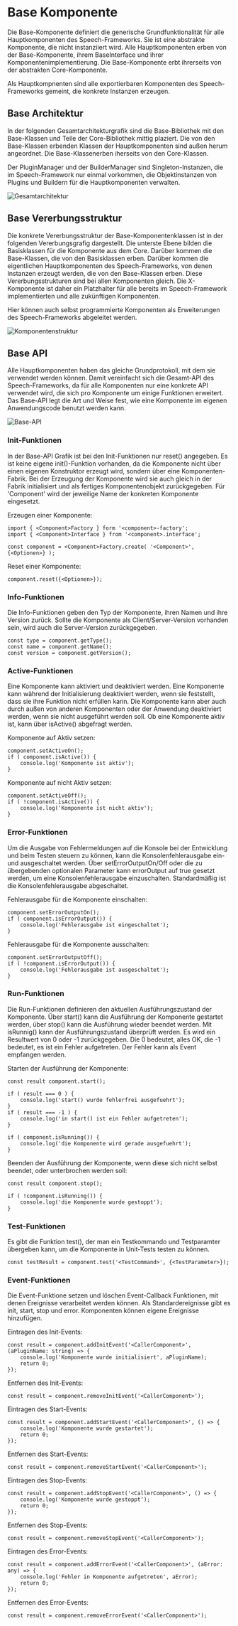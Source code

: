 # Base Komponente

Die Base-Komponente definiert die generische Grundfunktionalität für alle Hauptkomponenten des Speech-Frameworks. Sie ist eine abstrakte Komponente, die nicht instanziiert wird. Alle Hauptkomponenten erben von der Base-Komponente, ihrem BaseInterface und ihrer Komponentenimplementierung. Die Base-Komponente erbt ihrerseits von der abstrakten Core-Komponente.

Als Hauptkompnenten sind alle exportierbaren Komponenten des Speech-Frameworks gemeint, die konkrete Instanzen erzeugen. 


## Base Architektur

In der folgenden Gesamtarchitekturgrafik sind die Base-Bibliothek mit den Base-Klassen und Teile der Core-Bibliothek mittig plaziert. Die von den Base-Klassen erbenden Klassen der Hauptkomponenten sind außen herum angeordnet. Die Base-Klassenerben iherseits von den Core-Klassen. 

Der PluginManager und der BuilderManager sind Singleton-Instanzen, die im Speech-Framework nur einmal vorkommen, die Objektinstanzen von Plugins und Buildern für die Hauptkomponenten verwalten.


![Gesamtarchitektur](./Base-1.gif)


## Base Vererbungsstruktur

Die konkrete Vererbungsstruktur der Base-Komponentenklassen ist in der folgenden Vererbungsgrafig dargestellt. Die unterste Ebene bilden die Basisklassen für die Komponente aus dem Core. Darüber kommen die Base-Klassen, die von den Basisklassen erben. Darüber kommen die eigentlichen Hauptkomponenten des Speech-Frameworks, von denen Instanzen erzeugt werden, die von den Base-Klassen erben. Diese Vererbungsstrukturen sind bei allen Komponenten gleich. Die X-Komponente ist daher ein Platzhalter für alle bereits im Speech-Framework implementierten und alle zukünftigen Komponenten. 

Hier können auch selbst programmierte Komponenten als Erweiterungen des Speech-Frameworks abgeleitet werden.

![Komponentenstruktur](./Base-2.gif)


## Base API

Alle Hauptkomponenten haben das gleiche Grundprotokoll, mit dem sie verwendet werden können. Damit vereinfacht sich die Gesamt-API des Speech-Frameworks, da für alle Komponenten nur eine konkrete API verwendet wird, die sich pro Komponente um einige Funktionen erweitert. Das Base-API legt die Art und Weise fest, wie eine Komponente im eigenen Anwendungscode benutzt werden kann.    

![Base-API](./Base-3.gif)


### Init-Funktionen

In der Base-API Grafik ist bei den Init-Funktionen nur reset() angegeben. Es ist keine eigene init()-Funktion vorhanden, da die Komponente nicht über einen eigenen Konstruktor erzeugt wird, sondern über eine Komponenten-Fabrik. Bei der Erzeugung der Komponente wird sie auch gleich in der Fabrik initialisiert und als fertiges Komponentenobjekt zurückgegeben. Für 'Component' wird der jeweilige Name der konkreten Komponente eingesetzt.


Erzeugen einer Komponente:

	import { <Component>Factory } form '<component>-factory';
	import { <Component>Interface } from '<component>.interface';
	
	const component = <Component>Factory.create( '<Component>', {<Optionen>} );

Reset einer Komponente:

	component.reset({<Optionen>});
	

### Info-Funktionen

Die Info-Funktionen geben den Typ der Komponente, ihren Namen und ihre Version zurück. Sollte die Komponente als Client/Server-Version vorhanden sein, wird auch die Server-Version zurückgegeben.

		
	const type = component.getType();
	const name = component.getName();
	const version = component.getVersion(); 


### Active-Funktionen

Eine Komponente kann aktiviert und deaktiviert werden. Eine Komponente kann während der Initialisierung deaktiviert werden, wenn sie feststellt, dass sie ihre Funktion nicht erfüllen kann. Die Komponente kann aber auch durch außen von anderen Komponenten oder der Anwendung deaktiviert werden, wenn sie nicht ausgeführt werden soll. Ob eine Komponente aktiv ist, kann über isActive() abgefragt werden.


Komponente auf Aktiv setzen:

	component.setActiveOn();
	if ( component.isActive()) {
		console.log('Komponente ist aktiv');
	}

Komponente auf nicht Aktiv setzen:
  	
	component.setActiveOff();
	if ( !component.isActive()) {
		console.log('Komponente ist nicht aktiv');
	}


### Error-Funktionen

Um die Ausgabe von Fehlermeldungen auf die Konsole bei der Entwicklung und beim Testen steuern zu können, kann die Konsolenfehlerausgabe ein- und ausgeschaltet werden. Über setErrorOutputOn/Off oder die zu übergebenden optionalen Parameter kann errorOutput auf true gesetzt werden, um eine Konsolenfehlerausgabe einzuschalten. Standardmäßig ist die Konsolenfehlerausgabe abgeschaltet.


Fehlerausgabe für die Komponente einschalten:

	component.setErrorOutputOn();
	if ( component.isErrorOutput()) {
		console.log('Fehlerausgabe ist eingeschaltet');
	}


Fehlerausgabe für die Komponente ausschalten:

	component.setErrorOutputOff();
	if ( !component.isErrorOutput()) {
		console.log('Fehlerausgabe ist ausgeschaltet');
	}


### Run-Funktionen

Die Run-Funktionen definieren den aktuellen Ausführungszustand der Komponente. Über start() kann die Ausführung der Komponente gestartet werden, über stop() kann die Ausführung wieder beendet werden. Mit isRunnig() kann der Ausführungszustand überprüft werden. Es wird ein Resultwert von 0 oder -1 zurückgegeben. Die 0 bedeutet, alles OK, die -1 bedeutet, es ist ein Fehler aufgetreten. Der Fehler kann
als Event empfangen werden.


Starten der Ausführung der Komponente:

	const result component.start();
	
	if ( result === 0 ) {
		console.log('start() wurde fehlerfrei ausgefuehrt');
	}
	if ( result === -1 ) {
		console.log('in start() ist ein Fehler aufgetreten');
	}

	if ( component.isRunning()) {
		console.log('die Komponente wird gerade ausgefuehrt');
	}

	
Beenden der Ausführung der Komponente, wenn diese sich nicht selbst beendet, oder unterbrochen werden soll:

	const result component.stop();
	
	if ( !component.isRunning()) {
		console.log('die Komponente wurde gestoppt');
	}


### Test-Funktionen

Es gibt die Funktion test(), der man ein Testkommando und Testparamter übergeben kann, um die Komponente in Unit-Tests testen zu können.


	const testResult = component.test('<TestCommand>', {<TestParameter>});
	

### Event-Funktionen

Die Event-Funktione setzen und löschen Event-Callback Funktionen, mit denen Ereignisse verarbeitet werden können. Als Standardereignisse gibt es init, start, stop und error. Komponenten können eigene Ereignisse hinzufügen.


Eintragen des Init-Events:

	const result = component.addInitEvent('<CallerComponent>', (aPluginName: string) => {
		console.log('Komponente wurde initialisiert', aPluginName);
		return 0;
	});
	
	
Entfernen des Init-Events:

	const result = component.removeInitEvent('<CallerComponent>');


Eintragen des Start-Events:

	const result = component.addStartEvent('<CallerComponent>', () => {
		console.log('Komponente wurde gestartet');
		return 0;
	});
	
	
Entfernen des Start-Events:

	const result = component.removeStartEvent('<CallerComponent>');


Eintragen des Stop-Events:

	const result = component.addStopEvent('<CallerComponent>', () => {
		console.log('Komponente wurde gestoppt');
		return 0;
	});
	
	
Entfernen des Stop-Events:

	const result = component.removeStopEvent('<CallerComponent>');
	
	
Eintragen des Error-Events:

	const result = component.addErrorEvent('<CallerComponent>', (aError: any) => {
		console.log('Fehler in Komponente aufgetreten', aError);
		return 0;
	});
	
	
Entfernen des Error-Events:

	const result = component.removeErrorEvent('<CallerComponent>');
	
	
	